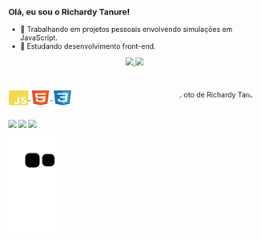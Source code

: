 ### Olá, eu sou o Richardy Tanure!

- 🔭 Trabalhando em projetos pessoais envolvendo simulações em JavaScript.
- 🌱 Estudando desenvolvimento front-end.

<div align="center">
  <a href="https://github.com/rTanure">
  <img height="180em" src="https://github-readme-stats.vercel.app/api?username=rTanure&show_icons=true&theme=tokyonight&include_all_commits=true&count_private=true"/>
  <img height="180em" src="https://github-readme-stats.vercel.app/api/top-langs/?username=rTanure&layout=compact&langs_count=7&theme=tokyonight"/>
</div>
  
  ##
  
<div style="display: inline_block"><br>
  <img align="center" alt="simbolo JavaScript" height="30" width="40" src="https://raw.githubusercontent.com/devicons/devicon/master/icons/javascript/javascript-plain.svg">
  <img align="center" alt="simbolo HTML" height="30" width="40" src="https://raw.githubusercontent.com/devicons/devicon/master/icons/html5/html5-original.svg">
  <img align="center" alt="simbolo CSS" height="30" width="40" src="https://raw.githubusercontent.com/devicons/devicon/master/icons/css3/css3-original.svg">
  <img align="right" alt="Foto de Richardy Tanure" height="130" style="border-radius:50px;" src="https://imgur.com/QL2Mema.png">
</div>
  
  ##
  
  <div> 
  <a href="https://instagram.com/richardy.tanure" target="_blank"><img src="https://img.shields.io/badge/-Instagram-%23E4405F?style=for-the-badge&logo=instagram&logoColor=white" target="_blank"></a>
  <a href = "mailto:contatorafaballerini@gmail.com"><img src="https://img.shields.io/badge/-Gmail-%23333?style=for-the-badge&logo=gmail&logoColor=white" target="_blank"></a>
  <a href="https://www.linkedin.com/in/rafaella-ballerini-45875016a" target="_blank"><img src="https://img.shields.io/badge/-LinkedIn-%230077B5?style=for-the-badge&logo=linkedin&logoColor=white" target="_blank"></a> 
 
  ![Snake animation](https://github.com/rTanure/rTanure/blob/output/github-contribution-grid-snake.svg)
 
</div>
  
  
